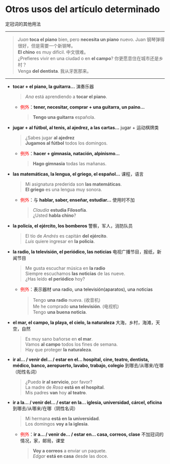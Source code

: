 # Otros usos del artículo determinado
定冠词的其他用法

-----

> *Juan* **toca el piano** bien, pero **necesita un piano** nuevo. Juan 钢琴弹得很好，但是需要一个新钢琴。<br>
> **El chino** es muy difícil. 中文很难。<br>
> ¿Prefieres vivir en una ciudad o en __el campo__? 你更愿意住在城市还是乡村？<br>
> Venga __del dentista__. 我从牙医那来。

-----

- **tocar + el piano, la guitarra...** 演奏乐器
  > *Ana* está aprendiendo a __tocar el piano__.

  - <font color='red'>例外</font>：**tener, necesitar, comprar + una guitarra, un paino...**
    > **Tengo una guitarra** española.


* **jugar + al fútbol, al tenis, al ajedrez, a las cartas...** jugar + 运动棋牌类
  > ¿Sabes jugar __al ajedrez__ <br>
  > **Jugamos al fútbol** todos los domingos.

  - <font color='red'>例外</font>：**hacer + gimnasia, natación, alpinismo...**
    > **Hago gimnasia** todas las mañanas.


- **las matemáticas, la lengua, el griego, el español...** 课程，语言
  > Mi asignatura prederida son **las matemáticas**. <br>
  > __El griego__ es una lengua muy sonora.

  - <font color='red'>例外</font>：与 **hablar, saber, enseñar, estudiar...** 使用时不加
    > _Claudia_ __estudia Filosofía__. <br>
    > ¿Usted __habla chino__?


- **la policía, el ejército, los bomberos** 警察，军人，消防队员
  > El  tío de _Andrés_ es capitán __del ejército__. <br>
  > _Luis_ quiere ingresar en __la policía__.

- **la radio, la televisión, el periódico, las noticias** 电视广播节目，报纸，新闻节目
  > Me gusta escuchar música en __la radio__ <br>
  > Siempre escuchamos __las noticias__ de las nueve. <br>
  > ¿Has leído __el periódico__ hoy?

  - <font color='red'>例外</font>：表示器材 una radio, una televisión(aparatos), una noticias
    > Tengo __una radio__ nueva. (收音机) <br>
    > Me he comprado __una televisión__. (电视机) <br>
    > Tengo **una buena noticia**.


- **el mar, el campo, la playa, el cielo, la naturaleza** 大海，乡村，海滩，天空，自然
  > Es muy sano bañorse en __el mar__. <br>
  > Vamos __al campo__ todos los fines de semana. <br>
  > Hay que proteger **la naturaleza**.

- **ir al... / venir del... / estar en el... hospital, cine, teatro, dentista, médico, banco, aeropuerto, lavabo, trabajo, colegio** 到哪去/从哪来/在哪（阳性名词）
  > ¿Puedo __ir al servicio__, por favor? <br>
  > La madre de _Rosa_ __está en el hospital__. <br>
  > Mis padres __van__ hoy __al teatro__.

- **ir a la... / venir del... / estar en la... iglesia, universidad, cárcel, oficina** 到哪去/从哪来/在哪（阴性名词）
  > Mi hermana **está en la universidad**. <br>
  > Los domingos **voy a la iglesia**.

  - <font color='red'>例外</font>：**ir a... / venir de... / estar en... casa, correos, clase** 不加冠词的情况，家，邮局，课堂
  
    > __Voy a correos__ a enviar un paquete. <br>
    > _Edgar_ __está en casa__ desde las doce.
